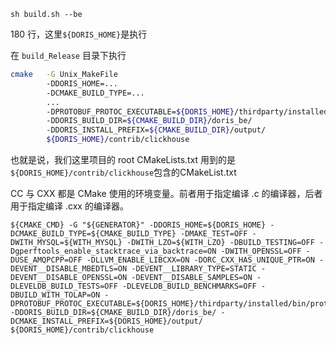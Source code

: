 `sh build.sh --be`

180 行，这里`${DORIS_HOME}`是执行

在 `build_Release` 目录下执行
```bash
cmake   -G Unix_MakeFile 
        -DDORIS_HOME=... 
        -DCMAKE_BUILD_TYPE=... 
        ... 
        -DPROTOBUF_PROTOC_EXECUTABLE=${DORIS_HOME}/thirdparty/installed/bin/protoc
        -DDORIS_BUILD_DIR=${CMAKE_BUILD_DIR}/doris_be/
        -DDORIS_INSTALL_PREFIX=${CMAKE_BUILD_DIR}/output/
        ${DORIS_HOME}/contrib/clickhouse 
```
也就是说，我们这里项目的 root CMakeLists.txt 用到的是`${DORIS_HOME}/contrib/clickhouse`包含的CMakeList.txt 


CC 与 CXX 都是 CMake 使用的环境变量。前者用于指定编译 .c 的编译器，后者用于指定编译 .cxx 的编译器。

```
${CMAKE_CMD} -G "${GENERATOR}" -DDORIS_HOME=${DORIS_HOME} -DCMAKE_BUILD_TYPE=${CMAKE_BUILD_TYPE} -DMAKE_TEST=OFF -DWITH_MYSQL=${WITH_MYSQL} -DWITH_LZO=${WITH_LZO} -DBUILD_TESTING=OFF -Dgperftools_enable_stacktrace_via_backtrace=ON -DWITH_OPENSSL=OFF -DUSE_AMQPCPP=OFF -DLLVM_ENABLE_LIBCXX=ON -DORC_CXX_HAS_UNIQUE_PTR=ON -DEVENT__DISABLE_MBEDTLS=ON -DEVENT__LIBRARY_TYPE=STATIC -DEVENT__DISABLE_OPENSSL=ON -DEVENT__DISABLE_SAMPLES=ON -DLEVELDB_BUILD_TESTS=OFF -DLEVELDB_BUILD_BENCHMARKS=OFF -DBUILD_WITH_TOLAP=ON -DPROTOBUF_PROTOC_EXECUTABLE=${DORIS_HOME}/thirdparty/installed/bin/protoc  -DDORIS_BUILD_DIR=${CMAKE_BUILD_DIR}/doris_be/ -DCMAKE_INSTALL_PREFIX=${DORIS_HOME}/output/  ${DORIS_HOME}/contrib/clickhouse 
```